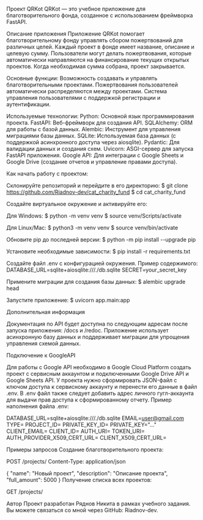 Проект QRKot
QRKot — это учебное приложение для благотворительного фонда, созданное с использованием фреймворка FastAPI.

Описание приложения
Приложение QRKot помогает благотворительному фонду управлять сбором пожертвований для различных целей. Каждый проект в фонде имеет название, описание и целевую сумму. Пользователи могут делать пожертвования, которые автоматически направляются на финансирование текущих открытых проектов. Когда необходимая сумма собрана, проект закрывается.

Основные функции:
Возможность создавать и управлять благотворительными проектами.
Пожертвования пользователей автоматически распределяются между проектами.
Система управления пользователями с поддержкой регистрации и аутентификации.

Используемые технологии:
Python: Основной язык программирования проекта.
FastAPI: Веб-фреймворк для создания API.
SQLAlchemy: ORM для работы с базой данных.
Alembic: Инструмент для управления миграциями базы данных.
SQLite: Используемая база данных (с поддержкой асинхронного доступа через aiosqlite).
Pydantic: Для валидации данных и создания схем.
Uvicorn: ASGI-сервер для запуска FastAPI приложения.
Google API: Для интеграции с Google Sheets и Google Drive (создание отчетов и управление правами доступа).

Как начать работу с проектом:

Склонируйте репозиторий и перейдите в его директорию:
$ git clone https://github.com/Riadnov-dev/cat_charity_fund
$ cd cat_charity_fund

Создайте виртуальное окружение и активируйте его:

Для Windows:
$ python -m venv venv
$ source venv/Scripts/activate

Для Linux/Mac:
$ python3 -m venv venv
$ source venv/bin/activate

Обновите pip до последней версии:
$ python -m pip install --upgrade pip

Установите необходимые зависимости:
$ pip install -r requirements.txt

Создайте файл .env с конфигурацией окружения. Пример содержимого:
DATABASE_URL=sqlite+aiosqlite:///./db.sqlite
SECRET=your_secret_key

Примените миграции для создания базы данных:
$ alembic upgrade head

Запустите приложение:
$ uvicorn app.main:app

Дополнительная информация

Документация по API будет доступна по следующим адресам после запуска приложения: /docs и /redoc. Приложение использует асинхронную базу данных и поддерживает миграции для упрощения управления схемой данных.

Подключение к GoogleAPI

Для работы с Google API необходимо в Google Cloud Platform создать проект с сервисным аккаунтом и подключенными Google Drive API и Google Sheets API. У проекта нужно сформировать JSON-файл с ключом доступа к сервисному аккаунту и перенести его данные в файл .env.
В .env файл также следует добавить адрес личного гугл-аккаунта для выдачи прав доступа к сформированному отчету.
Пример наполнения файла .env:

DATABASE_URL=sqlite+aiosqlite:///./db.sqlite
EMAIL=user@gmail.com
TYPE=
PROJECT_ID=
PRIVATE_KEY_ID=
PRIVATE_KEY="..."
CLIENT_EMAIL=
CLIENT_ID=
AUTH_URI=
TOKEN_URI=
AUTH_PROVIDER_X509_CERT_URL=
CLIENT_X509_CERT_URL=


Примеры запросов
Создание благотворительного проекта:

POST /projects/
Content-Type: application/json

{
  "name": "Новый проект",
  "description": "Описание проекта",
  "full_amount": 5000
}
Получение списка всех проектов:

GET /projects/

Автор
Проект разработан Ряднов Никита в рамках учебного задания. Вы можете связаться со мной через GitHub: Riadnov-dev.


